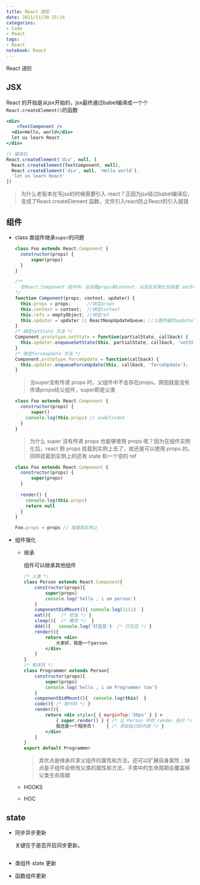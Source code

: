```yaml
---
title: React 进阶
date: 2021/11/30 15:14
categories: 
- Code
- React
tags: 
- React
notebook: React
---
```



React 进阶
<!-- more -->

## JSX

React 的开始是从jsx开始的，jsx最终通过babel编译成一个个`React.createElement()`的函数

```jsx
<div>
	<TextComponent />
  <div>Hello, world</div>
  let us learn React
</div>

// 编译后
React.createElement('div', null, [
  React.createElement(TextComponent, null),
  React.createElement('div', null, 'Hello world'),
  'let us learn React'
])
```

> 为什么老版本在写jsx的时候需要引入 react？正因为jsx经过babel编译后，变成了React.createElement 函数，文件引入react防止React的引入报错



## 组件

- class 类组件继承`super`的问题

  ```jsx
  class Foo extends React.Component {
    constructor(props) {
  		super(props)
    }
  }
  
  /** 
  	在React.Component 组件中，会挂载props和context，以及在实例化后挂载 setState 和 forceUpdate 到原型链上
  */
  function Component(props, context, updater) {
    this.props = props;      //绑定props
    this.context = context;  //绑定context
    this.refs = emptyObject; //绑定ref
    this.updater = updater || ReactNoopUpdateQueue; //上面所属的updater 对象
  }
  /* 绑定setState 方法 */
  Component.prototype.setState = function(partialState, callback) {
    this.updater.enqueueSetState(this, partialState, callback, 'setState');
  }
  /* 绑定forceupdate 方法 */
  Component.prototype.forceUpdate = function(callback) {
    this.updater.enqueueForceUpdate(this, callback, 'forceUpdate');
  }
  ```

  > 当super没有传递 props 时，父组件中不会存在props。原因就是没有传递props给父组件，super即是父类

  ```jsx
  class Foo extends React.Component {
    constructor(props) {
  		super()
      console.log(this.props) // undefinded
    }
  }
  ```

  > 为什么 super 没有传递 props 也能够使用 props 呢？因为在组件实例化后，react 把 props 挂载到实例上去了，故还是可以使用 props 的。同样挂载到实例上的还有 state 和一个空的 ref

  ```jsx
  class Foo extends React.Component {
    constructor(props) {
  		super(props)
    }
    
    render() {
      console.log(this.props)
      return null
    }
  }
  
  Foo.props = props // 挂载到实例上
  ```

- 组件强化

  - 继承

    组件可以继承其他组件

    ```jsx
    /* 人类 */
    class Person extends React.Component{
        constructor(props){
            super(props)
            console.log('hello , i am person')
        }
        componentDidMount(){ console.log(1111)  }
        eat(){    /* 吃饭 */ }
        sleep(){  /* 睡觉 */  }
        ddd(){   console.log('打豆豆')  /* 打豆豆 */ }
        render(){
            return <div>
                大家好，我是一个person
            </div>
        }
    }
    /* 程序员 */
    class Programmer extends Person{
        constructor(props){
            super(props)
            console.log('hello , i am Programmer too')
        }
        componentDidMount(){  console.log(this)  }
        code(){ /* 敲代码 */ }
        render(){
            return <div style={ { marginTop:'50px' } } >
                { super.render() } { /* 让 Person 中的 render 执行 */ }
                我还是一个程序员！    { /* 添加自己的内容 */ }
            </div>
        }
    }
    export default Programmer
    ```

    > 其优点是继承共享父组件的属性和方法，还可以扩展自身属性；缺点是子组件会修改父类的属性和方法，子类中的生命周期会覆盖掉父类生命周期

  - HOOKS

  - HOC

## state

- 同步异步更新

  关键在于是否开启同步更新。

  ```jsx
  ```

- 类组件 state 更新

- 函数组件更新